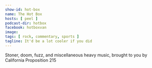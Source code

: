 ```yaml
---
show-id: hot-box
name: The Hot Box
hosts: [ peel ]
podcast-dir: hotbox
facebook: hotboxvan
image:
tags: [ rock, commentary, sports ]
tagline: It'd be a lot cooler if you did
---
```


Stoner, doom, fuzz, and miscellaneous heavy music, brought to you by California Proposition 215
